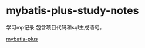 # mybatis-plus-study-notes
学习mp记录
包含项目代码和sql生成语句。

[mybatis-plus](https://www.bilibili.com/video/BV1Xu411A7tL?p=1&vd_source=35480950fa0aa3ddf71573fffa0f872b)
